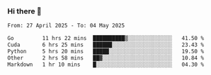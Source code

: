 ### Hi there 👋

<!--[![Top Langs](https://github-readme-stats.vercel.app/api/top-langs/?username=Shuze-Liu)](https://github.com/Shuze-Liu/github-readme-stats)-->
<!--START_SECTION:waka-->

```txt
From: 27 April 2025 - To: 04 May 2025

Go         11 hrs 22 mins  ██████████▒░░░░░░░░░░░░░░   41.50 %
Cuda       6 hrs 25 mins   ██████░░░░░░░░░░░░░░░░░░░   23.43 %
Python     5 hrs 20 mins   █████░░░░░░░░░░░░░░░░░░░░   19.50 %
Other      2 hrs 58 mins   ██▓░░░░░░░░░░░░░░░░░░░░░░   10.84 %
Markdown   1 hr 10 mins    █░░░░░░░░░░░░░░░░░░░░░░░░   04.30 %
```

<!--END_SECTION:waka-->

<!--
**Shuze-Liu/Shuze-Liu** is a ✨ _special_ ✨ repository because its `README.md` (this file) appears on your GitHub profile.

Here are some ideas to get you started:

- 🔭 I’m currently working on ...
- 🌱 I’m currently learning ...
- 👯 I’m looking to collaborate on ...
- 🤔 I’m looking for help with ...
- 💬 Ask me about ...
- 📫 How to reach me: ...
- 😄 Pronouns: ...
- ⚡ Fun fact: ...
-->
